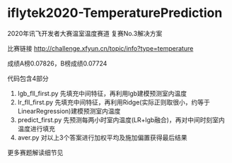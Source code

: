 # iflytek2020-TemperaturePrediction

2020年讯飞开发者大赛温室温度赛道 复赛No.3解决方案

比赛链接 http://challenge.xfyun.cn/topic/info?type=temperature

成绩A榜0.07826，B榜成绩0.07724

代码包含4部分
1. lgb_fll_first.py 先填充中间特征，再利用lgb建模预测室内温度
2. lr_fll_first.py 先填充中间特征，再利用Ridge(实际正则取很小，约等于LinearRegression)建模预测室内温度
3. predict_first.py 先预测每两小时室内温度(LR+lgb融合)，再对中间时刻室内温度进行填充
4. aver.py 对以上3个答案进行加权平均及施加偏置获得最后结果

更多赛题解读细节见
